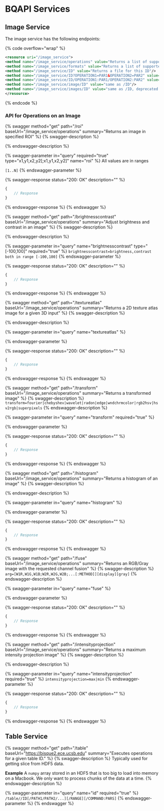 # BQAPI Services

## Image Service

The image service has the following endpoints:

{% code overflow="wrap" %}
```xml
<resource uri="/image_service">
<method name="/image_service/operations" value="Returns a list of supported operations in XML"/>
<method name="/image_service/formats" value="Returns a list of supported formats in XML"/>
<method name="/image_service/ID" value="Returns a file for this ID"/>
<method name="/image_service/ID?OPERATION1=PAR1&OPERATION2=PAR2" value="Executes operations for give image ID. Call /operations to check available"/>
<method name="/image_service/ID/OPERATION1:PAR1/OPERATION2:PAR2" value="Executes operations for give image ID. Call /operations to check available"/>
<method name="/image_service/image/ID" value="same as /ID"/>
<method name="/image_service/images/ID" value="same as /ID, deprecated and will be removed in the future"/>
</resource>
```
{% endcode %}

### API for Operations on an Image

{% swagger method="get" path="/roi" baseUrl="/image_service/operations" summary="Returns an image in specified ROI" %}
{% swagger-description %}

{% endswagger-description %}

{% swagger-parameter in="query" required="true" type="x1,y1,x2,y2[;x1,y1,x2,y2]" name="roi" %}
All values are in ranges 

`[1..N]`
{% endswagger-parameter %}

{% swagger-response status="200: OK" description="" %}
```javascript
{
    // Response
}
```
{% endswagger-response %}
{% endswagger %}

{% swagger method="get" path="/brightnesscontrast" baseUrl="/image_service/operations" summary="Adjust brightness and contrast in an image" %}
{% swagger-description %}

{% endswagger-description %}

{% swagger-parameter in="query" name="brightnesscontrast" type="[-100,100]" required="true" %}
`brightnesscontrast=brightness,contrast both in range [-100,100]`
{% endswagger-parameter %}

{% swagger-response status="200: OK" description="" %}
```javascript
{
    // Response
}
```
{% endswagger-response %}
{% endswagger %}

{% swagger method="get" path="/textureatlas" baseUrl="/image_service/operations" summary="Returns a 2D texture atlas image for a given 3D input" %}
{% swagger-description %}

{% endswagger-description %}

{% swagger-parameter in="query" name="textureatlas" %}

{% endswagger-parameter %}

{% swagger-response status="200: OK" description="" %}
```javascript
{
    // Response
}
```
{% endswagger-response %}
{% endswagger %}

{% swagger method="get" path="/transform" baseUrl="/image_service/operations" summary="Returns a transformed image" %}
{% swagger-description %}
`transform=fourier|chebyshev|wavelet|radon|edge|wndchrmcolor|rgb2hsv|hsv2rgb|superpixels`
{% endswagger-description %}

{% swagger-parameter in="query" name="transform" required="true" %}

{% endswagger-parameter %}

{% swagger-response status="200: OK" description="" %}
```javascript
{
    // Response
}
```
{% endswagger-response %}
{% endswagger %}

{% swagger method="get" path="/histogram" baseUrl="/image_service/operations" summary="Returns a histogram of an image" %}
{% swagger-description %}

{% endswagger-description %}

{% swagger-parameter in="query" name="histogram" %}

{% endswagger-parameter %}

{% swagger-response status="200: OK" description="" %}
```javascript
{
    // Response
}
```
{% endswagger-response %}
{% endswagger %}

{% swagger method="get" path="/fuse" baseUrl="/image_service/operations" summary="Returns an RGB/Gray image with the requested channel fusion" %}
{% swagger-description %}
`arg=[W1R,W1G,W1B;W2R,W2G,W2B;...[:METHOD]][display][gray]`
{% endswagger-description %}

{% swagger-parameter in="query" name="fuse" %}

{% endswagger-parameter %}

{% swagger-response status="200: OK" description="" %}
```javascript
{
    // Response
}
```
{% endswagger-response %}
{% endswagger %}

{% swagger method="get" path="/intensityprojection" baseUrl="/image_service/operations" summary="Returns a maximum intensity projection image" %}
{% swagger-description %}

{% endswagger-description %}

{% swagger-parameter in="query" name="intensityprojection" required="true" %}
`intensityprojection=max|min`
{% endswagger-parameter %}

{% swagger-response status="200: OK" description="" %}
```javascript
{
    // Response
}
```
{% endswagger-response %}
{% endswagger %}

## Table Service

{% swagger method="get" path="/table" baseUrl="https://bisque2.ece.ucsb.edu" summary="Executes operations for a given table ID." %}
{% swagger-description %}
Typically used for getting slice from HDF5 data.&#x20;

**Example**  A `numpy` array stored in an HDF5 that is too big to load into memory on a Macbook. We only want to process chunks of the data at a time.
{% endswagger-description %}

{% swagger-parameter in="query" name="id" required="true" %}
`/table//ID[/PATH1/PATH2/...][/RANGE][/COMMAND:PARS]`
{% endswagger-parameter %}
{% endswagger %}









